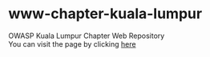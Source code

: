 # www-chapter-kuala-lumpur
OWASP Kuala Lumpur Chapter Web Repository <br />
You can visit the page by clicking [here](https://owasp.org/www-chapter-kuala-lumpur/)
